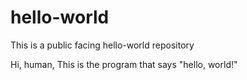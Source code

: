 # hello-world
This is a public facing hello-world repository

Hi, human,
This is the program that says "hello, world!"
